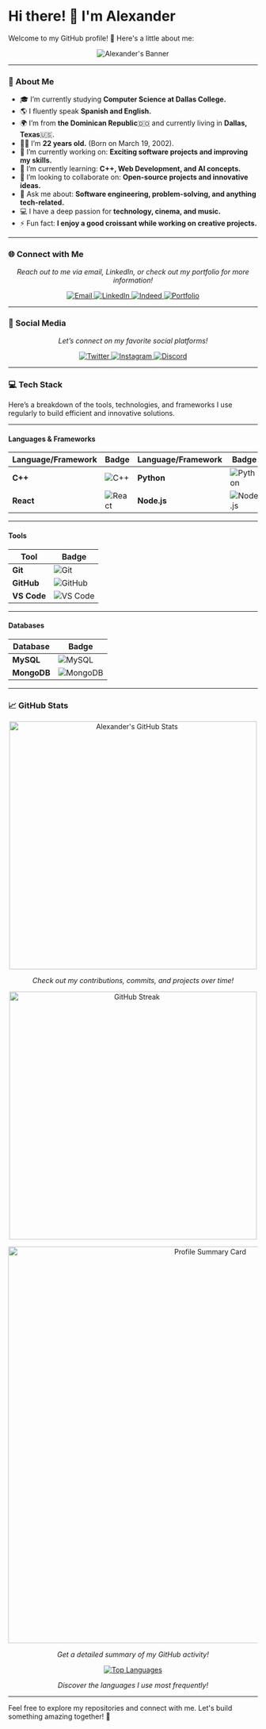 # Hi there! 👋 I'm Alexander

Welcome to my GitHub profile! 🚀 Here's a little about me:

<p align="center">
  <img src="https://via.placeholder.com/800x200.png?text=Alexander" alt="Alexander's Banner" />
</p>

---

### 🌟 About Me
- 🎓 I’m currently studying **Computer Science at Dallas College.**
- 🌎 I fluently speak **Spanish and English.**
- 🌍 I’m from **the Dominican Republic**🇩🇴 and currently living in **Dallas, Texas**🇺🇸.
- 🧑‍🎓 I’m **22 years old.** (Born on March 19, 2002).
- 🔭 I’m currently working on: **Exciting software projects and improving my skills.**
- 🌱 I’m currently learning: **C++, Web Development, and AI concepts.**
- 👯 I’m looking to collaborate on: **Open-source projects and innovative ideas.**
- 💬 Ask me about: **Software engineering, problem-solving, and anything tech-related.**
- 💻 I have a deep passion for **technology, cinema, and music.**
- ⚡ Fun fact: **I enjoy a good croissant while working on creative projects.**

---

### 🌐 Connect with Me
<p align="center">
  <i>Reach out to me via email, LinkedIn, or check out my portfolio for more information!</i>
</p>
<p align="center">
  <a href="mailto:deivialexander6@gmail.com" target="_blank">
    <img src="https://img.shields.io/badge/Email-D14836?style=for-the-badge&logo=gmail&logoColor=white" alt="Email">
  </a>
  <a href="https://www.linkedin.com/in/deivi-serrata-7789b2236" target="_blank">
    <img src="https://img.shields.io/badge/LinkedIn-0A66C2?style=for-the-badge&logo=linkedin&logoColor=white" alt="LinkedIn">
  </a>
  <a href="https://profile.indeed.com/?hl=en_US&co=US&from=gnav-homepage" target="_blank">
    <img src="https://img.shields.io/badge/Indeed-003A9B?style=for-the-badge&logo=indeed&logoColor=white" alt="Indeed">
  </a>
  <a href="https://yourwebsite.com" target="_blank">
    <img src="https://img.shields.io/badge/Portfolio-FF5722?style=for-the-badge&logo=firefox-browser&logoColor=white" alt="Portfolio">
  </a>
</p>

---

### 📱 Social Media
<p align="center">
  <i>Let’s connect on my favorite social platforms!</i>
</p>
<p align="center">
  <a href="https://x.com/serratxz_" target="_blank">
    <img src="https://img.shields.io/badge/Twitter-1DA1F2?style=for-the-badge&logo=twitter&logoColor=white" alt="Twitter">
  </a>
  <a href="https://www.instagram.com/serratxz._/" target="_blank">
    <img src="https://img.shields.io/badge/Instagram-E4405F?style=for-the-badge&logo=instagram&logoColor=white" alt="Instagram">
  </a>
  <a href="https://discord.com/users/307610186321887232" target="_blank">
    <img src="https://img.shields.io/badge/Discord-5865F2?style=for-the-badge&logo=discord&logoColor=white" alt="Discord">
  </a>
</p>

---

### 💻 Tech Stack
Here’s a breakdown of the tools, technologies, and frameworks I use regularly to build efficient and innovative solutions.

---

#### **Languages & Frameworks**
| **Language/Framework** | **Badge** | **Language/Framework** | **Badge** | **Language/Framework** | **Badge** |
|-------------------------|-----------|-------------------------|-----------|-------------------------|-----------|
| **C++**                | ![C++](https://img.shields.io/badge/C++-00599C?style=for-the-badge&logo=c%2B%2B&logoColor=white) | **Python**              | ![Python](https://img.shields.io/badge/Python-3776AB?style=for-the-badge&logo=python&logoColor=white) | **JavaScript**          | ![JavaScript](https://img.shields.io/badge/JavaScript-F7DF1E?style=for-the-badge&logo=javascript&logoColor=black) |
| **React**              | ![React](https://img.shields.io/badge/React-61DAFB?style=for-the-badge&logo=react&logoColor=black) | **Node.js**             | ![Node.js](https://img.shields.io/badge/Node.js-339933?style=for-the-badge&logo=node.js&logoColor=white) |                       |                       |

---

#### **Tools**
| **Tool**     | **Badge**                                                                                       |
|--------------|-------------------------------------------------------------------------------------------------|
| **Git**      | ![Git](https://img.shields.io/badge/Git-F05032?style=for-the-badge&logo=git&logoColor=white)    |
| **GitHub**   | ![GitHub](https://img.shields.io/badge/GitHub-181717?style=for-the-badge&logo=github&logoColor=white) |
| **VS Code**  | ![VS Code](https://img.shields.io/badge/VS%20Code-0078D4?style=for-the-badge&logo=visual-studio-code&logoColor=white) |

---

#### **Databases**
| **Database** | **Badge**                                                                                       |
|--------------|-------------------------------------------------------------------------------------------------|
| **MySQL**    | ![MySQL](https://img.shields.io/badge/MySQL-4479A1?style=for-the-badge&logo=mysql&logoColor=white) |
| **MongoDB**  | ![MongoDB](https://img.shields.io/badge/MongoDB-47A248?style=for-the-badge&logo=mongodb&logoColor=white) |

---

### 📈 GitHub Stats
<p align="center">
</p>
<p align="center">
  <a href="https://github-readme-stats.vercel.app/api?username=Alexandercs19&show_icons=true&theme=radical">
    <img src="https://github-readme-stats.vercel.app/api?username=Alexandercs19&show_icons=true&theme=radical" alt="Alexander's GitHub Stats" width="500" />
  </a>
</p>
<p align="center">
  <i>Check out my contributions, commits, and projects over time!</i>
</p>

<p align="center">
  <a href="https://github-readme-streak-stats.herokuapp.com/?user=Alexandercs19&theme=radical">
    <img src="https://github-readme-streak-stats.herokuapp.com/?user=Alexandercs19&theme=radical" alt="GitHub Streak" width="500" />
  </a>
</p>
<p align="center">
  <a href="https://github-profile-summary-cards.vercel.app/api/cards/profile-details?username=Alexandercs19&theme=radical">
    <img src="https://github-profile-summary-cards.vercel.app/api/cards/profile-details?username=Alexandercs19&theme=radical" alt="Profile Summary Card" width="800" />
  </a>
</p>
<p align="center">
  <i>Get a detailed summary of my GitHub activity!</i>
</p>

<p align="center">
  <a href="https://github-readme-stats.vercel.app/api/top-langs/?username=Alexandercs19&layout=donut-vertical&theme=radical">
    <img src="https://github-readme-stats.vercel.app/api/top-langs/?username=Alexandercs19&layout=donut-vertical&theme=radical" alt="Top Languages" />
  </a>
</p>
<p align="center">
  <i>Discover the languages I use most frequently!</i>
</p>

---

Feel free to explore my repositories and connect with me. Let's build something amazing together! 🌟
